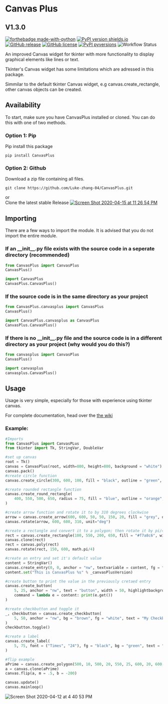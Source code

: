 # Canvas Plus #
## V1.3.0 ##
[![forthebadge made-with-python](http://ForTheBadge.com/images/badges/made-with-python.svg)](https://www.python.org/)
[![PyPI version shields.io](https://img.shields.io/pypi/v/canvasplus.svg)](https://pypi.python.org/pypi/canvasplus/)
[![GitHub release](https://img.shields.io/github/release/Luke-zhang-04/CanvasPlus)](https://GitHub.com/Luke-zhang-04/CanvasPlus/releases/)
[![GitHub license](https://img.shields.io/github/license/Luke-zhang-04/CanvasPlus)](https://github.com/Luke-zhang-04/CanvasPlus/blob/master/LICENSE)
[![PyPI pyversions](https://img.shields.io/pypi/pyversions/CanvasPlus.svg)](https://pypi.python.org/pypi/CanvasPlus/)
![Workflow Status](https://github.com/luke-zhang-04/CanvasPLus/workflows/Pythonpackage/badge.svg)

An improved Canvas widget for tkinter with more functionality to display graphical elements like lines or text. 

Tkinter's Canvas widget has some limitations which are adressed in this package.

Simmilar to the default tkinter Canvas widget, e.g canvas.create_rectangle, other canvas objects can be created.

## Availability ##
To start, make sure you have CanvasPlus installed or cloned. You can do this with one of two methods.
### Option 1: Pip ###
Pip install this package
```
pip install CanvasPlus
```
### Option 2: Github ###
Download a zip file containing all files.
```
git clone https://github.com/Luke-zhang-04/CanvasPlus.git
```
or<br/>
Clone the latest stable Release
[![Screen Shot 2020-04-15 at 11 26 54 PM](https://user-images.githubusercontent.com/55749227/79411325-991b7680-7f70-11ea-9415-84e978fb76ca.png)](https://github.com/Luke-zhang-04/CanvasPlus/releases)
## Importing ##
There are a few ways to import the module. It is advised that you do not import the entire module.
### If an \_\_init__.py file exists with the source code in a seperate directory (recommended) ###
```python
from CanvasPlus import CanvasPlus
CanvasPlus()
```
```python
import CanvasPlus
CanvasPlus.CanvasPlus()
```
### If the source code is in the same directory as your project ###
```python
from CanvasPlus.canvasplus import CanvasPlus
CanvasPlus()
```
```python
import CanvasPlus.canvasplus as CanvasPlus
CanvasPlus.CanvasPlus()
```
### If there is no \_\_init__.py file and the source code is in a different directory as your project (why would you do this?) ###
```python
from canvasplus import CanvasPlus
CanvasPlus()
```
```python
import canvasplus
canvasplus.CanvasPlus()
```
## Usage ##
Usage is very simple, especially for those with experience using tkinter canvas.

For complete documentation, head over the [the wiki](https://github.com/Luke-zhang-04/CanvasPlus/wiki)

### Example: ###
```python
#Imports
from CanvasPlus import CanvasPLus
from tkinter import Tk, StringVar, DoubleVar

#set up canvas
root = Tk()
canvas = CanvasPlus(root, width=800, height=800, background = "white")
canvas.pack()
#create circle function
canvas.create_circle(300, 600, 100, fill = "black", outline = "green", width = 3)

#create rounded rectangle function
canvas.create_round_rectangle(
    400, 550, 500, 650, radius = 75, fill = "blue", outline = "orange", width = 5
)   

#create arrow function and rotate it to by 310 degrees clockwise
arrow = canvas.create_arrow(600, 600, 50, 50, 150, 20, fill = "grey", outline = "black")
canvas.rotate(arrow, 600, 600, 310, unit="deg")

#create a rectangle and convert it to a polygon; then rotate it by pi/4 radians (45 degrees)
rect = canvas.create_rectangle(100, 550, 200, 650, fill = "#f7a8c6", width = 0)
canvas.clone(rect)
rect = canvas.poly(rect)
canvas.rotate(rect, 150, 600, math.pi/4)

#create an entry and set it's default value
content = StringVar()
canvas.create_entry(0, 0, anchor = "nw", textvariable = content, fg = "blue", bg = "gold")
content.set("This is CanvasPlus %s" % _canvasPlusVersion)

#create button to print the value in the previously cretaed entry
canvas.create_button(
    5, 25, anchor = "nw", text = "button", width = 50, highlightbackground = "red",
    command = lambda e = content: print(e.get())
)

#create checkbutton and toggle it
_, checkbutton = canvas.create_checkbutton(
    5, 50, anchor = "nw", bg = "brown", fg = "white", text = "My Checkbutton"
)
checkbutton.toggle()

#create a label
canvas.create_label(
    5, 75, font = ("Times", "24"), fg = "black", bg = "green", text = "By Luke-zhang-04", anchor = "nw"
)

#flip example
aPrime = canvas.create_polygon(500, 10, 500, 20, 550, 25, 600, 20, 600, 10, fill = "yellow", outline = "black")
a = canvas.clone(aPrime)
canvas.flip(a, m = .5, b = -200)

canvas.update()
canvas.mainloop()
```

![Screen Shot 2020-04-12 at 4 40 53 PM](https://user-images.githubusercontent.com/55749227/79079310-60fc0580-7cdc-11ea-9452-ab0d625fb549.png)